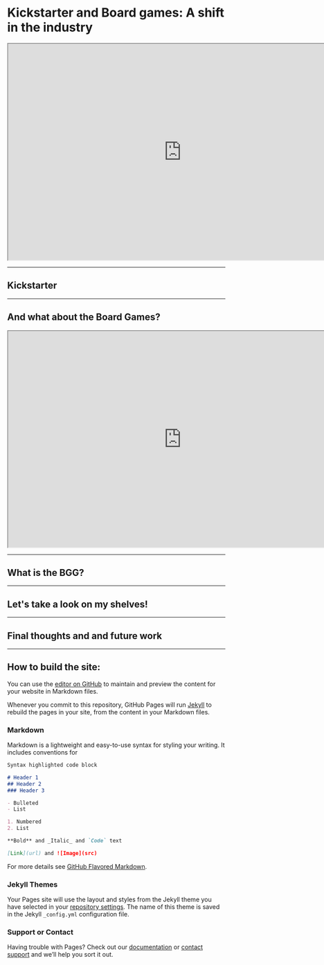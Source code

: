 # Kickstarter and Board games: A shift in the industry

<iframe
  src="https://dcl.dev.looker.com/explore/merge?mid=7sOQlu9Pc5paWXAuRi1UyO&toggle=dat,mrp,vis"
  width="800"
  height="500"
  frameborder="2">
</iframe>

----------------------------------------------------------------------------------------------------------------------------
## Kickstarter 




----------------------------------------------------------------------------------------------------------------------------
## And what about the Board Games?

<iframe
  src="https://dcl.dev.looker.com/embed/looks/908"
  width="800"
  height="500"
  frameborder="2">
</iframe>

----------------------------------------------------------------------------------------------------------------------------
## What is the BGG?

----------------------------------------------------------------------------------------------------------------------------
## Let's take a look on my shelves!


----------------------------------------------------------------------------------------------------------------------------
## Final thoughts and and future work










----------------------------------------------------------------------------------------------------------------------------
## How to build the site:

You can use the [editor on GitHub](https://github.com/diegocamlooker/gitpages/edit/master/index.md) to maintain and preview the content for your website in Markdown files.

Whenever you commit to this repository, GitHub Pages will run [Jekyll](https://jekyllrb.com/) to rebuild the pages in your site, from the content in your Markdown files.


### Markdown

Markdown is a lightweight and easy-to-use syntax for styling your writing. It includes conventions for

```markdown
Syntax highlighted code block

# Header 1
## Header 2
### Header 3

- Bulleted
- List

1. Numbered
2. List

**Bold** and _Italic_ and `Code` text

[Link](url) and ![Image](src)
```

For more details see [GitHub Flavored Markdown](https://guides.github.com/features/mastering-markdown/).

### Jekyll Themes

Your Pages site will use the layout and styles from the Jekyll theme you have selected in your [repository settings](https://github.com/diegocamlooker/gitpages/settings). The name of this theme is saved in the Jekyll `_config.yml` configuration file.

### Support or Contact

Having trouble with Pages? Check out our [documentation](https://help.github.com/categories/github-pages-basics/) or [contact support](https://github.com/contact) and we’ll help you sort it out.
